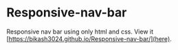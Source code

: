 # Responsive-nav-bar
Responsive nav bar using only html and css. View it [https://bikash3024.github.io/Responsive-nav-bar/](here).
